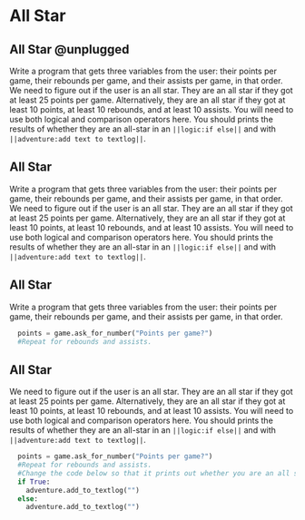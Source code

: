 # All Star

## All Star @unplugged
Write a program that gets three variables from the user: their points per game, their rebounds per game, and their assists per game, in that order.
We need to figure out if the user is an all star. They are an all star if they got at least 25 points per game. 
Alternatively, they are an all star if they got at least 10 points, at least 10 rebounds, and at least 10 assists. You will need to use both logical and comparison operators here.
You should prints the results of whether they are an all-star in an ``||logic:if else||`` and with  ``||adventure:add text to textlog||``.

## All Star
Write a program that gets three variables from the user: their points per game, their rebounds per game, and their assists per game, in that order.
We need to figure out if the user is an all star. They are an all star if they got at least 25 points per game. 
Alternatively, they are an all star if they got at least 10 points, at least 10 rebounds, and at least 10 assists. You will need to use both logical and comparison operators here.
You should prints the results of whether they are an all-star in an ``||logic:if else||`` and with  ``||adventure:add text to textlog||``.

## All Star
Write a program that gets three variables from the user: their points per game, their rebounds per game, and their assists per game, in that order.
```python
  points = game.ask_for_number("Points per game?")
  #Repeat for rebounds and assists.
```

## All Star 
We need to figure out if the user is an all star. They are an all star if they got at least 25 points per game. 
Alternatively, they are an all star if they got at least 10 points, at least 10 rebounds, and at least 10 assists. You will need to use both logical and comparison operators here.
You should prints the results of whether they are an all-star in an ``||logic:if else||`` and with  ``||adventure:add text to textlog||``.

```python
  points = game.ask_for_number("Points per game?")
  #Repeat for rebounds and assists.
  #Change the code below so that it prints out whether you are an all star or not.
  if True:
    adventure.add_to_textlog("")
  else:
    adventure.add_to_textlog("")
```
